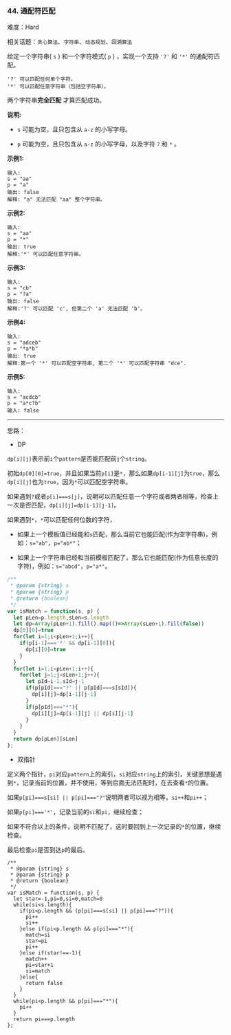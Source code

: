 ### 44. 通配符匹配

难度：Hard

相关话题：`贪心算法`、`字符串`、`动态规划`、`回溯算法`

给定一个字符串( `s` ) 和一个字符模式( `p` ) ，实现一个支持 `'?'` 和 `'*'` 的通配符匹配。



```
'?' 可以匹配任何单个字符。
'*' 可以匹配任意字符串（包括空字符串）。
```


两个字符串**完全匹配** 才算匹配成功。



**说明:** 




* `s` 可能为空，且只包含从 `a-z` 的小写字母。

* `p` 可能为空，且只包含从 `a-z` 的小写字母，以及字符 `?` 和 `*` 。





**示例1:** 



```
输入:
s = "aa"
p = "a"
输出: false
解释: "a" 无法匹配 "aa" 整个字符串。
```


**示例2:** 



```
输入:
s = "aa"
p = "*"
输出: true
解释:'*' 可以匹配任意字符串。
```


**示例3:** 



```
输入:
s = "cb"
p = "?a"
输出: false
解释:'?' 可以匹配 'c', 但第二个 'a' 无法匹配 'b'。
```


**示例4:** 



```
输入:
s = "adceb"
p = "*a*b"
输出: true
解释:第一个 '*' 可以匹配空字符串, 第二个 '*' 可以匹配字符串 "dce".
```


**示例5:** 



```
输入:
s = "acdcb"
p = "a*c?b"
输入: false
```



-----

思路：

* DP

`dp[i][j]`表示前`i`个`pattern`是否能匹配前`j`个`string`。

初始`dp[0][0]=true`，并且如果当前`p[i]`是`*`，那么如果`dp[i-1][j]`为`true`，那么`dp[i][j]`也为`true`，因为`*`可以匹配空字符串。

如果遇到`?`或者`p[i]===s[j]`，说明可以匹配任意一个字符或者两者相等，检查上一次是否匹配，`dp[i][j]=dp[i-1][j-1]`。

如果遇到`*`，`*`可以匹配任何位数的字符，

* 如果上一个模板值已经能和`s`匹配，那么当前它也能匹配(作为空字符串)，例如：`s="ab"`，`p="ab*"`；

* 如果上一个字符串已经和当前模板匹配了，那么它也能匹配(作为任意长度的字符)，例如：`s="abcd"`，`p="a*"`。

```js
/**
 * @param {string} s
 * @param {string} p
 * @return {boolean}
 */
var isMatch = function(s, p) {
  let pLen=p.length,sLen=s.length
  let dp=Array(pLen+1).fill().map(()=>Array(sLen+1).fill(false))
  dp[0][0]=true
  for(let i=1;i<pLen+1;i++){
    if(p[i-1]==='*' && dp[i-1][0]){
      dp[i][0]=true
    }
  }
  for(let i=1;i<pLen+1;i++){
    for(let j=1;j<sLen+1;j++){
      let pId=i-1,sId=j-1
      if(p[pId]==="?" || p[pId]===s[sId]){
        dp[i][j]=dp[i-1][j-1]
      }
      if(p[pId]==="*"){
        dp[i][j]=dp[i-1][j] || dp[i][j-1]
      }
    }
  }
  return dp[pLen][sLen]    
};
```

* 双指针

定义两个指针，`pi`对应`pattern`上的索引，`si`对应`string`上的索引，关键思想是遇到`*`，记录当前的位置，并不使用，等到后面无法匹配时，在去查看`*`的位置。

如果`p[pi]===s[si] || p[pi]==="?"`说明两者可以视为相等，`si++`和`pi++`；

如果`p[pi]==='*'`，记录当前的`si`和`pi`，继续检查；

如果不符合以上的条件，说明不匹配了，这时要回到上一次记录的`*`的位置，继续检查。

最后检查`pi`是否到达`p`的最后。

```
/**
 * @param {string} s
 * @param {string} p
 * @return {boolean}
 */
var isMatch = function(s, p) {
  let star=-1,pi=0,si=0,match=0
  while(si<s.length){
    if(pi<p.length && (p[pi]===s[si] || p[pi]==="?")){
      pi++
      si++
    }else if(pi<p.length && p[pi]==="*"){
      match=si
      star=pi
      pi++
    }else if(star!==-1){
      match++
      pi=star+1
      si=match
    }else{
      return false
    }
  }
  while(pi<p.length && p[pi]==="*"){
    pi++
  }
  return pi===p.length
};
```

